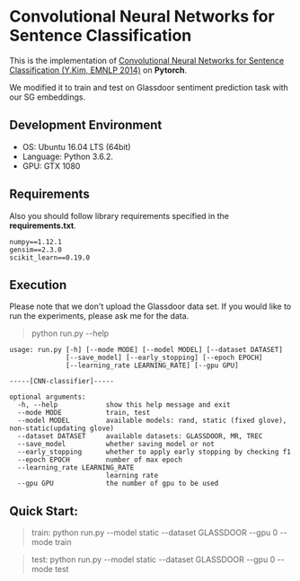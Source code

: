 
# Convolutional Neural Networks for Sentence Classification

This is the implementation of [Convolutional Neural Networks for Sentence Classification (Y.Kim, EMNLP 2014)](http://www.aclweb.org/anthology/D14-1181) on **Pytorch**.

We modified it to train and test on Glassdoor sentiment prediction task with our SG embeddings.
 
## Development Environment
- OS: Ubuntu 16.04 LTS (64bit)
- Language: Python 3.6.2.
- GPU: GTX 1080


## Requirements
Also you should follow library requirements specified in the **requirements.txt**.

    numpy==1.12.1
    gensim==2.3.0
    scikit_learn==0.19.0


## Execution
Please note that we don't upload the Glassdoor data set. If you would like to run the experiments, please ask me for the data.

> python run.py --help

	usage: run.py [-h] [--mode MODE] [--model MODEL] [--dataset DATASET]
				  [--save_model] [--early_stopping] [--epoch EPOCH]
				  [--learning_rate LEARNING_RATE] [--gpu GPU]

	-----[CNN-classifier]-----

	optional arguments:
	  -h, --help            show this help message and exit
	  --mode MODE           train, test
	  --model MODEL         available models: rand, static (fixed glove), non-static(updating glove)
	  --dataset DATASET     available datasets: GLASSDOOR, MR, TREC
	  --save_model          whether saving model or not
	  --early_stopping      whether to apply early stopping by checking f1
	  --epoch EPOCH         number of max epoch
	  --learning_rate LEARNING_RATE
							learning rate
	  --gpu GPU             the number of gpu to be used

 
 
## Quick Start:

>train: python run.py --model static --dataset GLASSDOOR --gpu 0 --mode train

>test: python run.py --model static --dataset GLASSDOOR --gpu 0 --mode test
